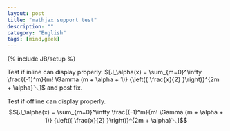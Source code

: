 ```yaml
---
layout: post
title: "mathjax support test"
description: ""
category: "English"
tags: [mind,geek]
---
```

{% include JB/setup %}

Test if inline can display properly. $[J_\alpha(x) = \sum_{m=0}^\infty \frac{(-1)^m}{m! \Gamma (m + \alpha + 1)} {\left({ \frac{x}{2} }\right)}^{2m + \alpha}＼]$ and post fix.

Test  if offline can display properly.
$$[J_\alpha(x) = \sum_{m=0}^\infty \frac{(-1)^m}{m! \Gamma (m + \alpha + 1)} {\left({ \frac{x}{2} }\right)}^{2m + \alpha}＼]$$





